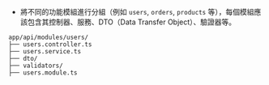 * 將不同的功能模組進行分組（例如 `users`, `orders`, `products` 等），每個模組應該包含其控制器、服務、DTO（Data Transfer Object）、驗證器等。

```
app/api/modules/users/
├── users.controller.ts
├── users.service.ts
├── dto/
├── validators/
├── users.module.ts
```